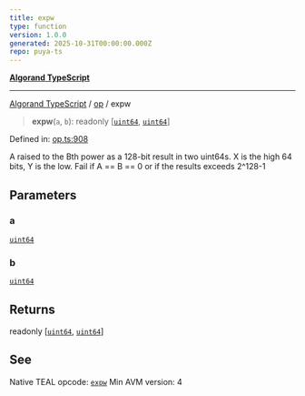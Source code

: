 ```yaml
---
title: expw
type: function
version: 1.0.0
generated: 2025-10-31T00:00:00.000Z
repo: puya-ts
---
```


[**Algorand TypeScript**](/reference/algorand-typescript/api/readme/)

---

[Algorand TypeScript](docs/_md/modules) / [op](docs/_md/op/README) / expw

> **expw**(`a`, `b`): readonly \[[`uint64`](/reference/algorand-typescript/api/index/type-aliases/uint64/), [`uint64`](/reference/algorand-typescript/api/index/type-aliases/uint64/)\]

Defined in: [op.ts:908](https://github.com/algorandfoundation/puya-ts/blob/main/packages/algo-ts/src/op.ts#L908)

A raised to the Bth power as a 128-bit result in two uint64s. X is the high 64 bits, Y is the low. Fail if A == B == 0 or if the results exceeds 2^128-1

## Parameters

### a

[`uint64`](/reference/algorand-typescript/api/index/type-aliases/uint64/)

### b

[`uint64`](/reference/algorand-typescript/api/index/type-aliases/uint64/)

## Returns

readonly \[[`uint64`](/reference/algorand-typescript/api/index/type-aliases/uint64/), [`uint64`](/reference/algorand-typescript/api/index/type-aliases/uint64/)\]

## See

Native TEAL opcode: [`expw`](https://dev.algorand.co/reference/algorand-teal/opcodes#expw)
Min AVM version: 4
